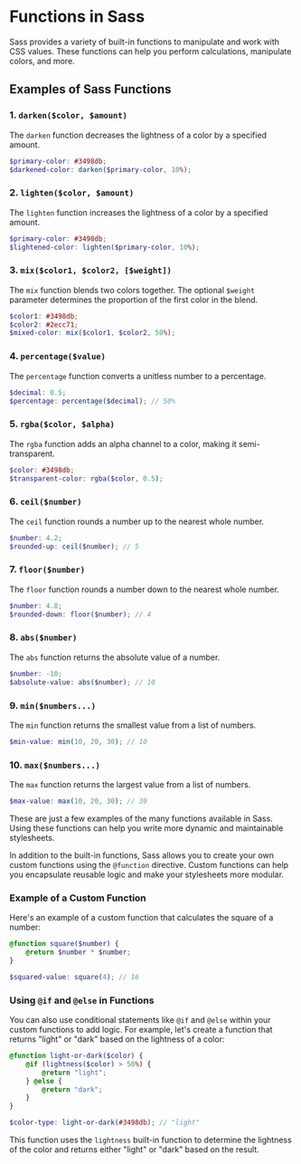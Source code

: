# Functions in Sass

Sass provides a variety of built-in functions to manipulate and work with CSS values. These functions can help you perform calculations, manipulate colors, and more.

## Examples of Sass Functions

### 1. `darken($color, $amount)`

The `darken` function decreases the lightness of a color by a specified amount.

```scss
$primary-color: #3498db;
$darkened-color: darken($primary-color, 10%);
```

### 2. `lighten($color, $amount)`

The `lighten` function increases the lightness of a color by a specified amount.

```scss
$primary-color: #3498db;
$lightened-color: lighten($primary-color, 10%);
```

### 3. `mix($color1, $color2, [$weight])`

The `mix` function blends two colors together. The optional `$weight` parameter determines the proportion of the first color in the blend.

```scss
$color1: #3498db;
$color2: #2ecc71;
$mixed-color: mix($color1, $color2, 50%);
```

### 4. `percentage($value)`

The `percentage` function converts a unitless number to a percentage.

```scss
$decimal: 0.5;
$percentage: percentage($decimal); // 50%
```

### 5. `rgba($color, $alpha)`

The `rgba` function adds an alpha channel to a color, making it semi-transparent.

```scss
$color: #3498db;
$transparent-color: rgba($color, 0.5);
```

### 6. `ceil($number)`

The `ceil` function rounds a number up to the nearest whole number.

```scss
$number: 4.2;
$rounded-up: ceil($number); // 5
```

### 7. `floor($number)`

The `floor` function rounds a number down to the nearest whole number.

```scss
$number: 4.8;
$rounded-down: floor($number); // 4
```

### 8. `abs($number)`

The `abs` function returns the absolute value of a number.

```scss
$number: -10;
$absolute-value: abs($number); // 10
```

### 9. `min($numbers...)`

The `min` function returns the smallest value from a list of numbers.

```scss
$min-value: min(10, 20, 30); // 10
```

### 10. `max($numbers...)`

The `max` function returns the largest value from a list of numbers.

```scss
$max-value: max(10, 20, 30); // 30
```

These are just a few examples of the many functions available in Sass. Using these functions can help you write more dynamic and maintainable stylesheets.

In addition to the built-in functions, Sass allows you to create your own custom functions using the `@function` directive. Custom functions can help you encapsulate reusable logic and make your stylesheets more modular.

### Example of a Custom Function

Here's an example of a custom function that calculates the square of a number:

```scss
@function square($number) {
    @return $number * $number;
}

$squared-value: square(4); // 16
```

### Using `@if` and `@else` in Functions

You can also use conditional statements like `@if` and `@else` within your custom functions to add logic. For example, let's create a function that returns "light" or "dark" based on the lightness of a color:

```scss
@function light-or-dark($color) {
    @if (lightness($color) > 50%) {
        @return "light";
    } @else {
        @return "dark";
    }
}

$color-type: light-or-dark(#3498db); // "light"
```
This function uses the `lightness` built-in function to determine the lightness of the color and returns either "light" or "dark" based on the result.
